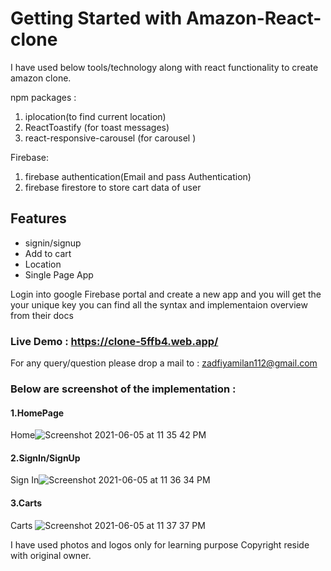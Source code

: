 # Getting Started with Amazon-React-clone

I have used below tools/technology along with react functionality to create amazon clone.

npm packages : 
1. iplocation(to find current location)
2. ReactToastify (for toast messages)
3. react-responsive-carousel (for carousel )

Firebase:
1. firebase authentication(Email and pass Authentication)
2. firebase firestore to store cart data of user

## Features
* signin/signup
* Add to cart
* Location
* Single Page App

Login into google Firebase portal and create a new app and you will get the your unique key 
you can find all the syntax and implementaion overview from their docs

### Live Demo : https://clone-5ffb4.web.app/

For any query/question please drop a mail to : zadfiyamilan112@gmail.com


### Below are screenshot of the implementation :

#### 1.HomePage 

Home![Screenshot 2021-06-05 at 11 35 42 PM](https://user-images.githubusercontent.com/41838197/120901210-144d5980-c657-11eb-92b8-d2924aa5e8b0.png)

#### 2.SignIn/SignUp

Sign In![Screenshot 2021-06-05 at 11 36 34 PM](https://user-images.githubusercontent.com/41838197/120901227-2af3b080-c657-11eb-9a9c-83e29edc7c03.png)

#### 3.Carts 

Carts ![Screenshot 2021-06-05 at 11 37 37 PM](https://user-images.githubusercontent.com/41838197/120901237-3c3cbd00-c657-11eb-92d7-b25a83f517d4.png)

I have used photos and logos only for learning purpose Copyright reside with original owner.



